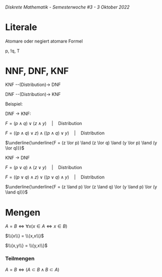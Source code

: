 ###### Diskrete Mathematik - Semesterwoche #3 - 3 Oktober 2022

# Literale

Atomare oder negiert atomare Formel

p, !q, T

# NNF, DNF, KNF

KNF --(Distribution)-> DNF

DNF --(Distribution)-> KNF

Beispiel:

DNF -> KNF:

$F = (p \land q) \lor (z \land y) \quad | \quad \text{Distribution}$

$F = ((p \land q) \lor z) \land ((p \land q) \lor y) \quad | \quad \text{Distribution}$

$\underline{\underline{F = (z \lor p) \land (z \lor q) \land (y \lor p) \land (y \lor q)}}$

KNF -> DNF

$F = (p \lor q) \land (z \lor y) \quad | \quad \text{Distribution}$

$F = ((p \lor q) \land z) \lor ((p \lor q) \land y) \quad | \quad \text{Distribution}$

$\underline{\underline{F = (z \land p) \lor (z \land q) \lor (y \land p) \lor (y \land q)}}$

# Mengen

$A = B \iff \forall x(x \in A \iff x \in B)$

$\\{x\\} = \\{x,x\\}$

$\\{x,y\\} = \\{y,x\\}$

### Teilmengen

$A = B \iff (A \subset B \land B \subset A)$
